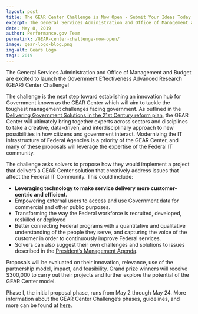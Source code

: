 ```yaml
---
layout: post
title: The GEAR Center Challenge is Now Open - Submit Your Ideas Today!
excerpt: The General Services Administration and Office of Management and Budget are excited to launch the Government Effectiveness Advanced Research (GEAR) Center Challenge!
date: May 8, 2019
author: Performance.gov Team
permalink: /GEAR-center-challenge-now-open/
image: gear-logo-blog.png
img-alt: Gears Logo
tags: 2019
---
```


The General Services Administration and Office of Management and Budget are excited to launch the Government Effectiveness Advanced Research (GEAR) Center Challenge!

The challenge is the next step toward establishing an innovation hub for Government known as the GEAR Center which will aim to tackle the toughest management challenges facing government. As outlined in the [Delivering Government Solutions in the 21st Century reform plan](https://www.performance.gov/GovReform/Reform-and-Reorg-Plan-Final.pdf), the GEAR Center will ultimately bring together experts across sectors and disciplines to take a creative, data-driven, and interdisciplinary approach to new possibilities in how citizens and government interact. Modernizing the IT infrastructure of Federal Agencies is a priority of the GEAR Center, and many of these proposals will leverage the expertise of the Federal IT community.

The challenge asks solvers to propose how they would implement a project that delivers a GEAR Center solution that creatively address issues that affect the Federal IT Community. This could include:

 * **Leveraging technology to make service delivery more customer-centric and efficient.**
 * Empowering external users to access and use Government data for commercial and other public purposes.
 * Transforming the way the Federal workforce is recruited, developed, reskilled or deployed
 * Better connecting Federal programs with a quantitative and qualitative understanding of the people they serve, and capturing the voice of the customer in order to continuously improve Federal services.
 * Solvers can also suggest their own challenges and solutions to issues described in the [President’s Management Agenda](https://www.performance.gov/PMA/Presidents_Management_Agenda.pdf).

 Proposals will be evaluated on their innovation, relevance, use of the partnership model, impact, and feasibility. Grand prize winners will receive $300,000 to carry out their projects and further explore the potential of the GEAR Center model.  

Phase I, the initial proposal phase, runs from May 2 through May 24. More information about the GEAR Center Challenge’s phases, guidelines, and more can be found at [here](https://challenge.gov/a/buzz/challenge/1023/ideas/top).
